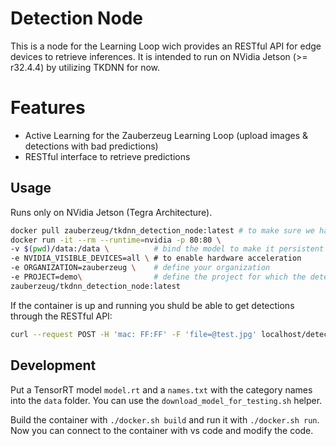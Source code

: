 # Detection Node

This is a node for the Learning Loop wich provides an RESTful API for edge devices to retrieve inferences.
It is intended to run on NVidia Jetson (>= r32.4.4) by utilizing TKDNN for now.

# Features

- Active Learning for the Zauberzeug Learning Loop (upload images & detections with bad predictions)
- RESTful interface to retrieve predictions

## Usage

Runs only on NVidia Jetson (Tegra Architecture).

```bash
docker pull zauberzeug/tkdnn_detection_node:latest # to make sure we have the latest image
docker run -it --rm --runtime=nvidia -p 80:80 \
-v $(pwd)/data:/data \          # bind the model to make it persistent (should contain an model.rt file)
-e NVIDIA_VISIBLE_DEVICES=all \ # to enable hardware acceleration
-e ORGANIZATION=zauberzeug \    # define your organization
-e PROJECT=demo\                # define the project for which the detector should run
zauberzeug/tkdnn_detection_node:latest
```

If the container is up and running you shuld be able to get detections through the RESTful API:

```bash
curl --request POST -H 'mac: FF:FF' -F 'file=@test.jpg' localhost/detect
```

## Development

Put a TensorRT model `model.rt` and a `names.txt` with the category names into the `data` folder.
You can use the `download_model_for_testing.sh` helper.

Build the container with `./docker.sh build` and run it with `./docker.sh run`.
Now you can connect to the container with vs code and modify the code.
